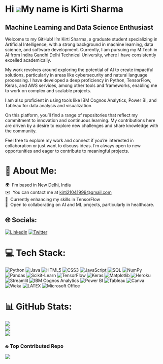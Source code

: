 Hi ![](https://user-images.githubusercontent.com/18350557/176309783-0785949b-9127-417c-8b55-ab5a4333674e.gif)My name is Kirti Sharma
====================================================================================================================================

Machine Learning and Data Science Enthusiast
-------------
Welcome to my GitHub! I’m Kirti Sharma, a graduate student specializing in Artificial Intelligence, with a strong background in machine learning, data science, and software development. Currently, I am pursuing my M.Tech in AI from Indira Gandhi Delhi Technical University, where I have consistently excelled academically.

My work revolves around exploring the potential of AI to create impactful solutions, particularly in areas like cybersecurity and natural language processing. I have developed a deep proficiency in Python, TensorFlow, Keras, and AWS services, among other tools and frameworks, enabling me to work on complex and scalable projects.

I am also proficient in using tools like IBM Cognos Analytics, Power BI, and Tableau for data analysis and visualization.

On this platform, you’ll find a range of repositories that reflect my commitment to innovation and continuous learning. My contributions here are driven by a desire to explore new challenges and share knowledge with the community.

Feel free to explore my work and connect if you’re interested in collaboration or just want to discuss ideas. I’m always open to new opportunities and eager to contribute to meaningful projects.

# 💫 About Me:
🌍  I'm based in New Delhi, India<br>✉️  You can contact me at [kirti21041999@gmail.com](mailto:kirti21041999@gmail.com)<br>🧠  Currently enhancing my skills in TensorFlow<br>🤝  Open to collaborating on AI and ML projects, particularly in healthcare.


## 🌐 Socials:
[![LinkedIn](https://img.shields.io/badge/LinkedIn-%230077B5.svg?logo=linkedin&logoColor=white)](https://linkedin.com/in/https://www.linkedin.com/in/kirti-sharma123/) [![Twitter](https://img.shields.io/badge/Twitter-%231DA1F2.svg?logo=Twitter&logoColor=white)](https://twitter.com/https://twitter.com/kirtisharma211) 

# 💻 Tech Stack:

![Python](https://img.shields.io/badge/python-3670A0?style=for-the-badge&logo=python&logoColor=ffdd54) ![Java](https://img.shields.io/badge/java-%23ED8B00.svg?style=for-the-badge&logo=java&logoColor=white) ![HTML5](https://img.shields.io/badge/html5-%23E34F26.svg?style=for-the-badge&logo=html5&logoColor=white) ![CSS3](https://img.shields.io/badge/css3-%231572B6.svg?style=for-the-badge&logo=css3&logoColor=white) ![JavaScript](https://img.shields.io/badge/javascript-%23323330.svg?style=for-the-badge&logo=javascript&logoColor=%23F7DF1E) ![SQL](https://img.shields.io/badge/sql-%2307405e.svg?style=for-the-badge&logo=sql&logoColor=white)
![NumPy](https://img.shields.io/badge/numpy-%23013243.svg?style=for-the-badge&logo=numpy&logoColor=white) ![Pandas](https://img.shields.io/badge/pandas-%23150458.svg?style=for-the-badge&logo=pandas&logoColor=white) ![Scikit-Learn](https://img.shields.io/badge/scikit--learn-%23F7931E.svg?style=for-the-badge&logo=scikit-learn&logoColor=white) ![TensorFlow](https://img.shields.io/badge/TensorFlow-%23FF6F00.svg?style=for-the-badge&logo=TensorFlow&logoColor=white) ![Keras](https://img.shields.io/badge/Keras-%23D00000.svg?style=for-the-badge&logo=Keras&logoColor=white) ![Matplotlib](https://img.shields.io/badge/Matplotlib-%23ffffff.svg?style=for-the-badge&logo=Matplotlib&logoColor=black)
![Heroku](https://img.shields.io/badge/heroku-%23430098.svg?style=for-the-badge&logo=heroku&logoColor=white) ![Streamlit](https://img.shields.io/badge/streamlit-%23FF4B4B.svg?style=for-the-badge&logo=streamlit&logoColor=white) ![IBM Cognos Analytics](https://img.shields.io/badge/IBM%20Cognos%20Analytics-%2312100E.svg?style=for-the-badge&logo=IBM&logoColor=blue) ![Power BI](https://img.shields.io/badge/Power%20BI-F2C811?style=for-the-badge&logo=Power%20BI&logoColor=white) ![Tableau](https://img.shields.io/badge/Tableau-E97627?style=for-the-badge&logo=Tableau&logoColor=white)
![Canva](https://img.shields.io/badge/Canva-%2300C4CC.svg?style=for-the-badge&logo=Canva&logoColor=white) ![Weka](https://img.shields.io/badge/Weka-%23006400.svg?style=for-the-badge&logo=Weka&logoColor=white) ![LATEX](https://img.shields.io/badge/latex-%23008080.svg?style=for-the-badge&logo=latex&logoColor=white) ![Microsoft Office](https://img.shields.io/badge/Microsoft_Office-D83B01?style=for-the-badge&logo=microsoft-office&logoColor=white)

# 📊 GitHub Stats:
![](https://github-readme-stats.vercel.app/api?username=kirti9510&theme=default&hide_border=true&include_all_commits=false&count_private=true)<br/>
![](https://github-readme-streak-stats.herokuapp.com/?user=kirti9510&theme=default&hide_border=true)<br/>
![](https://github-readme-stats.vercel.app/api/top-langs/?username=kirti9510&theme=default&hide_border=true&include_all_commits=false&count_private=true&layout=compact)

### 🔝 Top Contributed Repo
![](https://github-contributor-stats.vercel.app/api?username=kirti9510&limit=5&theme=dark&combine_all_yearly_contributions=true)

